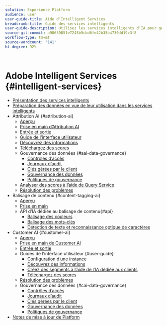 ```yaml
---
solution: Experience Platform
audience: user
user-guide-title: Aide d’Intelligent Services
breadcrumb-title: Guide des services intelligents
user-guide-description: Utilisez les services intelligents d’IA pour générer des scores, découvrir des insights et créer des segments à partir des données de vos événements marketing.
source-git-commit: a98639851e7245b9cbd6fe42b35b4730dd19c3f8
workflow-type: tm+mt
source-wordcount: '141'
ht-degree: 92%

---
```



# Adobe Intelligent Services {#intelligent-services}

- [Présentation des services intelligents](home.md)
- [Préparation des données en vue de leur utilisation dans les services intelligents](data-preparation.md)
- Attribution AI {#attribution-ai}
   - [Aperçu](attribution-ai/overview.md)
   - [Prise en main d’Attribution AI](attribution-ai/getting-started.md)
   - [Entrée et sortie](attribution-ai/input-output.md)
   - [Guide de l’interface utilisateur](attribution-ai/user-guide.md)
   - [Découvrez des informations](attribution-ai/discover-insights.md)
   - [Téléchargez des scores](attribution-ai/download-scores.md)
   - Gouvernance des données {#aai-data-governance}
      - [Contrôles d’accès](attribution-ai/aai-data-governance/access-controls.md)
      - [Journaux d’audit](attribution-ai/aai-data-governance/audit-logs.md)
      - [Clés gérées par le client](attribution-ai/aai-data-governance/customer-managed-keys.md)
      - [Gouvernance des données](attribution-ai/aai-data-governance/data-governance.md)
      - [Politiques de gouvernance](attribution-ai/aai-data-governance/governance-policies.md)
   - [Analyser des scores à lʼaide de Query Service](attribution-ai/aai-query-service.md)
   - [Résolution des problèmes](attribution-ai/troubleshooting.md)
- Balisage de contenu {#content-tagging-ai}
   - [Aperçu](content-tagging/overview.md)
   - [Prise en main](content-tagging/getting-started.md)
   - API d’IA dédiée au balisage de contenu{#api}
      - [Balisage des couleurs](content-tagging/api/color-tagging.md)
      - [Balisage des mots-clés](content-tagging/api/keyword-tagging.md)
      - [Détection de texte et reconnaissance optique de caractères](content-tagging/api/optical-character-recognition.md)
- Customer AI {#customer-ai}
   - [Aperçu](customer-ai/overview.md)
   - [Prise en main de Customer AI](customer-ai/getting-started.md)
   - [Entrée et sortie](customer-ai/input-output.md)
   - Guides de lʼinterface utilisateur {#user-guide}
      - [Configuration d’une instance](customer-ai/user-guide/configure.md)
      - [Découvrez des informations](customer-ai/user-guide/discover-insights.md)
      - [Créez des segments à lʼaide de lʼIA dédiée aux clients](customer-ai/user-guide/create-segment.md)
      - [Téléchargez des scores](customer-ai/user-guide/download-scores.md)
   - [Résolution des problèmes](customer-ai/troubleshooting.md)
   - Gouvernance des données {#cai-data-governance}
      - [Contrôles d’accès](customer-ai/cai-data-governance/access-controls.md)
      - [Journaux d’audit](customer-ai/cai-data-governance/audit-logs.md)
      - [Clés gérées par le client](customer-ai/cai-data-governance/customer-managed-keys.md)
      - [Gouvernance des données](customer-ai/cai-data-governance/data-governance.md)
      - [Politiques de gouvernance](customer-ai/cai-data-governance/governance-policies.md)
- [Notes de mise à jour de Platform](https://experienceleague.adobe.com/docs/experience-platform/release-notes/latest.html?lang=fr)

